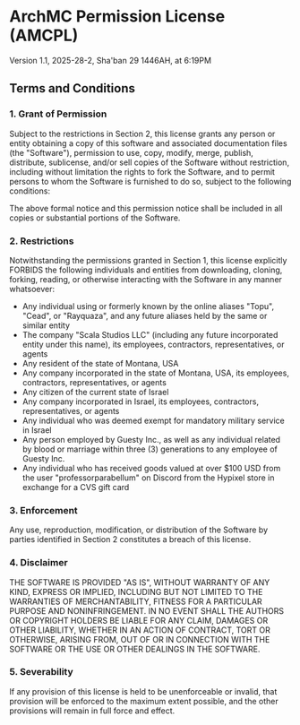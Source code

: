# ArchMC Permission License (AMCPL)

Version 1.1, 2025-28-2, Sha'ban 29 1446AH, at 6:19PM 

## Terms and Conditions

### 1. Grant of Permission

Subject to the restrictions in Section 2, this license grants any person or entity obtaining a copy of this software and associated documentation files (the "Software"), permission to use, copy, modify, merge, publish, distribute, sublicense, and/or sell copies of the Software without restriction, including without limitation the rights to fork the Software, and to permit persons to whom the Software is furnished to do so, subject to the following conditions:

The above formal notice and this permission notice shall be included in all copies or substantial portions of the Software.

### 2. Restrictions

Notwithstanding the permissions granted in Section 1, this license explicitly FORBIDS the following individuals and entities from downloading, cloning, forking, reading, or otherwise interacting with the Software in any manner whatsoever:

- Any individual using or formerly known by the online aliases "Topu", "Cead", or "Rayquaza", and any future aliases held by the same or similar entity
- The company "Scala Studios LLC" (including any future incorporated entity under this name), its employees, contractors, representatives, or agents
- Any resident of the state of Montana, USA
- Any company incorporated in the state of Montana, USA, its employees, contractors, representatives, or agents
- Any citizen of the current state of Israel
- Any company incorporated in Israel, its employees, contractors, representatives, or agents
- Any individual who was deemed exempt for mandatory military service in Israel
- Any person employed by Guesty Inc., as well as any individual related by blood or marriage within three (3) generations to any employee of Guesty Inc.
- Any individual who has received goods valued at over $100 USD from the user "professorparabellum" on Discord from the Hypixel store in exchange for a CVS gift card

### 3. Enforcement

Any use, reproduction, modification, or distribution of the Software by parties identified in Section 2 constitutes a breach of this license.

### 4. Disclaimer

THE SOFTWARE IS PROVIDED "AS IS", WITHOUT WARRANTY OF ANY KIND, EXPRESS OR IMPLIED, INCLUDING BUT NOT LIMITED TO THE WARRANTIES OF MERCHANTABILITY, FITNESS FOR A PARTICULAR PURPOSE AND NONINFRINGEMENT. IN NO EVENT SHALL THE AUTHORS OR COPYRIGHT HOLDERS BE LIABLE FOR ANY CLAIM, DAMAGES OR OTHER LIABILITY, WHETHER IN AN ACTION OF CONTRACT, TORT OR OTHERWISE, ARISING FROM, OUT OF OR IN CONNECTION WITH THE SOFTWARE OR THE USE OR OTHER DEALINGS IN THE SOFTWARE.

### 5. Severability

If any provision of this license is held to be unenforceable or invalid, that provision will be enforced to the maximum extent possible, and the other provisions will remain in full force and effect.
